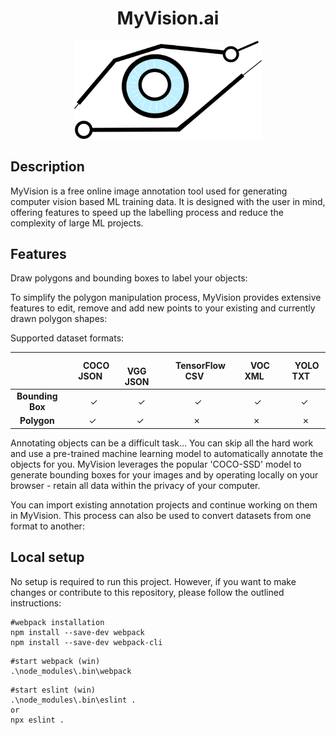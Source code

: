 <h1 align="center">MyVision.ai<nolink></h1>

<p align="center"> 
    <img width="300" src="./presenting 5.png" alt="Logo">
</p>

## Description

MyVision is a free online image annotation tool used for generating computer vision based ML training data. It is designed with the user in mind, offering features to speed up the labelling process and reduce the complexity of large ML projects.

## Features

Draw polygons and bounding boxes to label your objects:

To simplify the polygon manipulation process, MyVision provides extensive features to edit, remove and add new points to your existing and currently drawn polygon shapes:

Supported dataset formats:

|                    | &nbsp;&nbsp;&nbsp;&nbsp;&nbsp;COCO JSON |&nbsp;&nbsp;&nbsp;&nbsp;&nbsp; VGG JSON | &nbsp;&nbsp;&nbsp;&nbsp;&nbsp;TensorFlow CSV | &nbsp;&nbsp;&nbsp;&nbsp;&nbsp;VOC XML | &nbsp;&nbsp;&nbsp;&nbsp;&nbsp;YOLO TXT |
|:---------------------:|:---------:|:--------:|:--------------:|:-------:|:--------:|
| **Bounding Box**      |&nbsp;&nbsp;     ✓     | &nbsp;&nbsp;&nbsp;   ✓    |  &nbsp;&nbsp;      ✓       | &nbsp;&nbsp;    ✓   | &nbsp;&nbsp;   ✓    |
| **Polygon**           |    &nbsp; ✓     |   &nbsp;&nbsp; ✓    |    &nbsp;    ✗       |   &nbsp;  ✗   |  &nbsp; &nbsp; ✗    |

Annotating objects can be a difficult task... You can skip all the hard work and use a pre-trained machine learning model to automatically annotate the objects for you. MyVision leverages the popular 'COCO-SSD' model to generate bounding boxes for your images and by operating locally on your browser - retain all data within the privacy of your computer.


You can import existing annotation projects and continue working on them in MyVision. This process can also be used to convert datasets from one format to another:


## Local setup

No setup is required to run this project. However, if you want to make changes or contribute to this repository, please follow the outlined instructions:

```
#webpack installation
npm install --save-dev webpack
npm install --save-dev webpack-cli
```

```
#start webpack (win)
.\node_modules\.bin\webpack
```

```
#start eslint (win)
.\node_modules\.bin\eslint .
or
npx eslint .
```